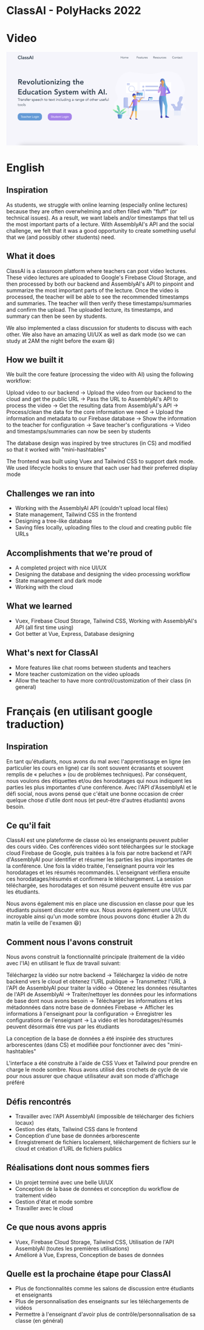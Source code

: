 # ClassAI - PolyHacks 2022

# Video
[![ClassAI Video Demo](https://github.com/ryan-lam/polyhacks2022/blob/main/logo.png)](https://www.youtube.com/watch?v=_WmUKMGbOM4 "ClassAI Video Demo")



# English
## Inspiration
As students, we struggle with online learning (especially online lectures) because they are often overwhelming and often filled with "fluff" (or technical issues). As a result, we want labels and/or timestamps that tell us the most important parts of a lecture. With AssemblyAI's API and the social challenge, we felt that it was a good opportunity to create something useful that we (and possibly other students) need.

## What it does
ClassAI is a classroom platform where teachers can post video lectures. These video lectures are uploaded to Google's Firebase Cloud Storage, and then processed by both our backend and AssemblyAI's API to pinpoint and summarize the most important parts of the lecture. Once the video is processed, the teacher will be able to see the recommended timestamps and summaries. The teacher will then verify these timestamps/summaries and confirm the upload. The uploaded lecture, its timestamps, and summary can then be seen by students.

We also implemented a class discussion for students to discuss with each other. We also have an amazing UI/UX as well as dark mode (so we can study at 2AM the night before the exam 😆) 

## How we built it
We built the core feature (processing the video with AI) using the following workflow:

Upload video to our backend -> Upload the video from our backend to the cloud and get the public URL -> Pass the URL to AssemblyAI's API to process the video -> Get the resulting data from AssemblyAI's API -> Process/clean the data for the core information we need -> Upload the information and metadata to our Firebase database -> Show the information to the teacher for configuration -> Save teacher's configurations -> Video and timestamps/summaries can now be seen by students

The database design was inspired by tree structures (in CS) and modified so that it worked with "mini-hashtables"

The frontend was built using Vuex and Tailwind CSS to support dark mode. We used lifecycle hooks to ensure that each user had their preferred display mode

## Challenges we ran into
- Working with the AssemblyAI API (couldn't upload local files)
- State management, Tailwind CSS in the frontend
- Designing a tree-like database
- Saving files locally, uploading files to the cloud and creating public file URLs

## Accomplishments that we're proud of
- A completed project with nice UI/UX
- Designing the database and designing the video processing workflow
- State management and dark mode
- Working with the cloud

## What we learned
- Vuex, Firebase Cloud Storage, Tailwind CSS, Working with AssemblyAI's API (all first time using)
- Got better at Vue, Express, Database designing

## What's next for ClassAI
- More features like chat rooms between students and teachers
- More teacher customization on the video uploads
- Allow the teacher to have more control/customization of their class (in general)

# Français (en utilisant google traduction)
## Inspiration
En tant qu'étudiants, nous avons du mal avec l'apprentissage en ligne (en particulier les cours en ligne) car ils sont souvent écrasants et souvent remplis de « peluches » (ou de problèmes techniques). Par conséquent, nous voulons des étiquettes et/ou des horodatages qui nous indiquent les parties les plus importantes d'une conférence. Avec l'API d'AssemblyAI et le défi social, nous avons pensé que c'était une bonne occasion de créer quelque chose d'utile dont nous (et peut-être d'autres étudiants) avons besoin.

## Ce qu'il fait
ClassAI est une plateforme de classe où les enseignants peuvent publier des cours vidéo. Ces conférences vidéo sont téléchargées sur le stockage cloud Firebase de Google, puis traitées à la fois par notre backend et l'API d'AssemblyAI pour identifier et résumer les parties les plus importantes de la conférence. Une fois la vidéo traitée, l'enseignant pourra voir les horodatages et les résumés recommandés. L'enseignant vérifiera ensuite ces horodatages/résumés et confirmera le téléchargement. La session téléchargée, ses horodatages et son résumé peuvent ensuite être vus par les étudiants.

Nous avons également mis en place une discussion en classe pour que les étudiants puissent discuter entre eux. Nous avons également une UI/UX incroyable ainsi qu'un mode sombre (nous pouvons donc étudier à 2h du matin la veille de l'examen 😆)

## Comment nous l'avons construit
Nous avons construit la fonctionnalité principale (traitement de la vidéo avec l'IA) en utilisant le flux de travail suivant:

Téléchargez la vidéo sur notre backend -> Téléchargez la vidéo de notre backend vers le cloud et obtenez l'URL publique -> Transmettez l'URL à l'API de AssemblyAI pour traiter la vidéo -> Obtenez les données résultantes de l'API de AssemblyAI -> Traiter/nettoyer les données pour les informations de base dont nous avons besoin -> Télécharger les informations et les métadonnées dans notre base de données Firebase -> Afficher les informations à l'enseignant pour la configuration -> Enregistrer les configurations de l'enseignant -> La vidéo et les horodatages/résumés peuvent désormais être vus par les étudiants

La conception de la base de données a été inspirée des structures arborescentes (dans CS) et modifiée pour fonctionner avec des "mini-hashtables"

L'interface a été construite à l'aide de CSS Vuex et Tailwind pour prendre en charge le mode sombre. Nous avons utilisé des crochets de cycle de vie pour nous assurer que chaque utilisateur avait son mode d'affichage préféré

## Défis rencontrés
- Travailler avec l'API AssemblyAI (impossible de télécharger des fichiers locaux)
- Gestion des états, Tailwind CSS dans le frontend
- Conception d'une base de données arborescente
- Enregistrement de fichiers localement, téléchargement de fichiers sur le cloud et création d'URL de fichiers publics

## Réalisations dont nous sommes fiers
- Un projet terminé avec une belle UI/UX
- Conception de la base de données et conception du workflow de traitement vidéo
- Gestion d'état et mode sombre
- Travailler avec le cloud

## Ce que nous avons appris
- Vuex, Firebase Cloud Storage, Tailwind CSS, Utilisation de l'API AssemblyAI (toutes les premières utilisations)
- Amélioré à Vue, Express, Conception de bases de données

## Quelle est la prochaine étape pour ClassAI
- Plus de fonctionnalités comme les salons de discussion entre étudiants et enseignants
- Plus de personnalisation des enseignants sur les téléchargements de vidéos
- Permettre à l'enseignant d'avoir plus de contrôle/personnalisation de sa classe (en général)
